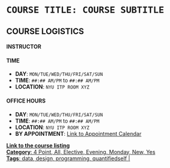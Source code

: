 # `COURSE TITLE: COURSE SUBTITLE`

<!-- [![Join the chat at https://gitter.im/joeyklee/quant-humanists-2018](https://badges.gitter.im/joeyklee/quant-humanists-2018.svg)](https://gitter.im/joeyklee/quant-humanists-2018?utm_source=badge&utm_medium=badge&utm_campaign=pr-badge&utm_content=badge) -->


## COURSE LOGISTICS

#### INSTRUCTOR



#### TIME

* **DAY**: `MON/TUE/WED/THU/FRI/SAT/SUN`
* **TIME**: `##:## AM/PM` to `##:## AM/PM`
* **LOCATION**: `NYU ITP ROOM XYZ`


#### OFFICE HOURS

* **DAY**: `MON/TUE/WED/THU/FRI/SAT/SUN`
* **TIME**: `##:## AM/PM` to `##:## AM/PM`
* **LOCATION**: `NYU ITP ROOM XYZ`
* **BY APPOINTMENT**: [Link to Appointment Calendar]()


[**Link to the course listing**<br> **Category**: 4 Point, All, Elective, Evening, Monday, New, Yes<br>
**Tags**: data, design, programming, quantifiedself | <br>](https://itp.nyu.edu/exchange/quant-humanists-the-i-in-the-api/)
